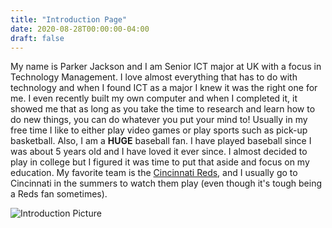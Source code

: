 ```yaml
---
title: "Introduction Page"
date: 2020-08-28T00:00:00-04:00
draft: false
---
```

My name is Parker Jackson and I am  Senior ICT major at UK with a focus in Technology Management. I love almost everything that has to do with technology and 
when I found ICT as a major I knew it was the right one for me. I even recently built my own computer and when I completed it, it showed me that as long as you
take the time to research and learn how to do new things, you can do whatever you put your mind to! Usually in my free time I like to either play video games or 
play sports such as pick-up basketball. Also, I am a <strong>HUGE</strong> baseball fan. I have played baseball since I was about 5 years old and I have loved it ever since. I almost decided to play in college but I figured it was time to put that aside and focus on my education. My favorite team is the [Cincinnati Reds](https://www.mlb.com/reds), and I usually go to Cincinnati in the summers to watch them play (even though it's tough being a Reds fan sometimes). 

![Introduction Picture](https://competent-chandrasekhar-78911e.netlify.app/ICTpic.png)
